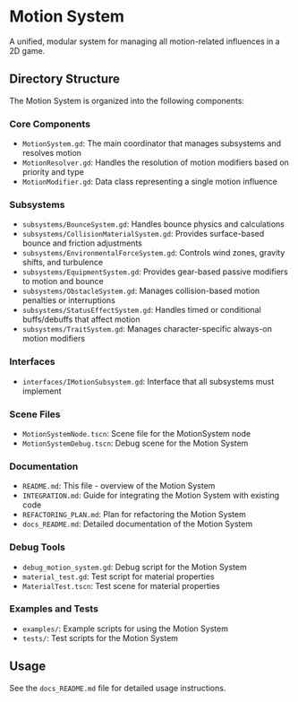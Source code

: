 # Motion System

A unified, modular system for managing all motion-related influences in a 2D game.

## Directory Structure

The Motion System is organized into the following components:

### Core Components
- `MotionSystem.gd`: The main coordinator that manages subsystems and resolves motion
- `MotionResolver.gd`: Handles the resolution of motion modifiers based on priority and type
- `MotionModifier.gd`: Data class representing a single motion influence

### Subsystems
- `subsystems/BounceSystem.gd`: Handles bounce physics and calculations
- `subsystems/CollisionMaterialSystem.gd`: Provides surface-based bounce and friction adjustments
- `subsystems/EnvironmentalForceSystem.gd`: Controls wind zones, gravity shifts, and turbulence
- `subsystems/EquipmentSystem.gd`: Provides gear-based passive modifiers to motion and bounce
- `subsystems/ObstacleSystem.gd`: Manages collision-based motion penalties or interruptions
- `subsystems/StatusEffectSystem.gd`: Handles timed or conditional buffs/debuffs that affect motion
- `subsystems/TraitSystem.gd`: Manages character-specific always-on motion modifiers

### Interfaces
- `interfaces/IMotionSubsystem.gd`: Interface that all subsystems must implement

### Scene Files
- `MotionSystemNode.tscn`: Scene file for the MotionSystem node
- `MotionSystemDebug.tscn`: Debug scene for the Motion System

### Documentation
- `README.md`: This file - overview of the Motion System
- `INTEGRATION.md`: Guide for integrating the Motion System with existing code
- `REFACTORING_PLAN.md`: Plan for refactoring the Motion System
- `docs_README.md`: Detailed documentation of the Motion System

### Debug Tools
- `debug_motion_system.gd`: Debug script for the Motion System
- `material_test.gd`: Test script for material properties
- `MaterialTest.tscn`: Test scene for material properties

### Examples and Tests
- `examples/`: Example scripts for using the Motion System
- `tests/`: Test scripts for the Motion System

## Usage

See the `docs_README.md` file for detailed usage instructions.

